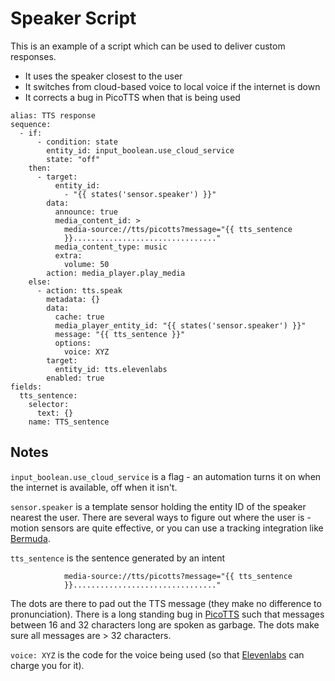 # Speaker Script

This is an example of a script which can be used to deliver custom responses.

* It uses the speaker closest to the user
* It switches from cloud-based voice to local voice if the internet is down
* It corrects a bug in PicoTTS when that is being used
```
alias: TTS response
sequence:
  - if:
      - condition: state
        entity_id: input_boolean.use_cloud_service
        state: "off"
    then:
      - target:
          entity_id:
            - "{{ states('sensor.speaker') }}"
        data:
          announce: true
          media_content_id: >
            media-source://tts/picotts?message="{{ tts_sentence
            }}................................"
          media_content_type: music
          extra:
            volume: 50
        action: media_player.play_media
    else:
      - action: tts.speak
        metadata: {}
        data:
          cache: true
          media_player_entity_id: "{{ states('sensor.speaker') }}"
          message: "{{ tts_sentence }}"
          options:
            voice: XYZ
        target:
          entity_id: tts.elevenlabs
        enabled: true
fields:
  tts_sentence:
    selector:
      text: {}
    name: TTS_sentence
```
## Notes

```input_boolean.use_cloud_service``` is a flag - an automation turns it on when the internet is available, off when it isn't.

```sensor.speaker``` is a template sensor holding the entity ID of the speaker nearest the user. 
There are several ways to figure out where the user is - motion sensors are quite effective, or you can use a tracking integration like [Bermuda](https://github.com/agittins/bermuda).

```tts_sentence``` is the sentence generated by an intent

```
            media-source://tts/picotts?message="{{ tts_sentence
            }}................................"
```
The dots are there to pad out the TTS message (they make no difference to pronunciation). There is a long standing bug in [PicoTTS](https://www.home-assistant.io/integrations/picotts/) such that messages between 16 and 32 characters long are spoken as garbage. The dots make sure all messages are > 32 characters.

```voice: XYZ``` is the code for the voice being used (so that [Elevenlabs](https://www.home-assistant.io/integrations/elevenlabs/) can charge you for it).












